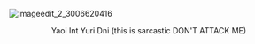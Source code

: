 ![imageedit_2_3006620416](https://github.com/seraphism/seraphism/assets/144538884/9f29530e-bcf5-4f09-b1a8-ae67c729dbb7)

<p align="center">
Yaoi Int Yuri Dni (this is sarcastic DON'T ATTACK ME) 
</p>
